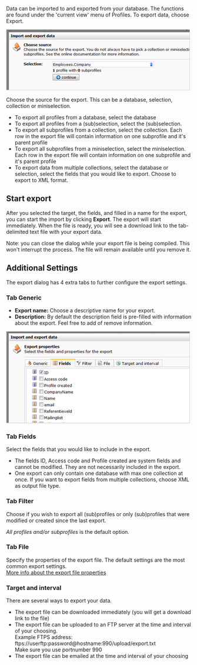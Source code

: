 Data can be imported to and exported from your database. The functions
are found under the 'current view' menu of Profiles. To export data,
choose Export.

![](../images/export1.png)

Choose the source for the export. This can be a database, selection,
collection or miniselection.

-   To export all profiles from a database, select the database
-   To export all profiles from a (sub)selection, select the
    (sub)selection.
-   To export all subprofiles from a collection, select the collection.
    Each row in the export file will contain information on one
    subprofile and it's parent profile
-   To export all subprofiles from a miniselection, select the
    miniselection. Each row in the export file will contain information
    on one subprofile and it's parent profile
-   To export data from multiple collections, select the database or
    selection, select the fields that you would like to export. Choose
    to export to XML format.

Start export
------------

After you selected the target, the fields, and filled in a name for the
export, you can start the import by clicking **Export**. The export will
start immediately. When the file is ready, you will see a download link
to the tab-delimited text file with your export data.

Note: you can close the dialog while your export file is being compiled.
This won't interrupt the process. The file will remain available until
you remove it.

Additional Settings
-------------------

The export dialog has 4 extra tabs to further configure the export
settings.

### Tab Generic

-   **Export name:** Choose a descriptive name for your export.
-   **Description:** By default the description field is pre-filled with
    information about the export. Feel free to add of remove
    information.

![](../images/export2.png)

### Tab Fields

Select the fields that you would like to include in the export.

-   The fields ID, Access code and Profile created are system fields and
    cannot be modified. They are not necessarily included in the export.
-   One export can only contain one database with max one collection at
    once. If you want to export fields from multiple collections, choose
    XML as output file type.

### Tab Filter

Choose if you wish to export all (sub)profiles or only (sub)profiles
that were modified or created since the last export.

*All profiles and/or subprofiles* is the default option. 

### Tab File

Specify the properties of the export file. The default settings are the
most common export settings. \
 [More info about the export file properties](./additional-options-for-your-export-file.md)

### Target and interval

There are several ways to export your data.

-   The export file can be downloaded immediately (you will get a
    download link to the file)
-   The export file can be uploaded to an FTP server at the time and
    interval of your choosing. \
     Example FTPS address:
    ftps://userftp:password@hostname:990/upload/export.txt \
     Make sure you use portnumber 990
-   The export file can be emailed at the time and interval of your
    choosing

